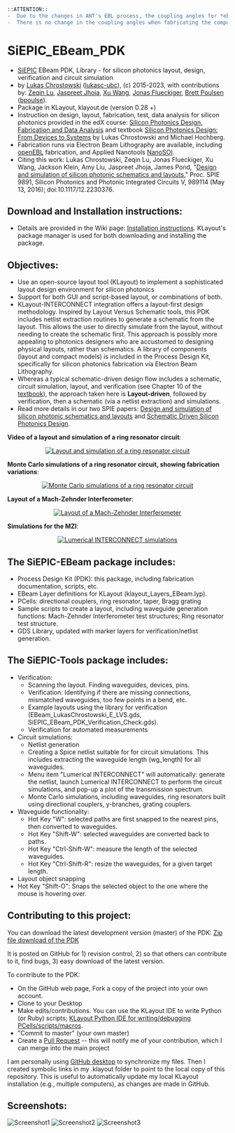 ```diff
::ATTENTION::
-  Due to the changes in ANT's EBL process, the coupling angles for *ebeam_gc_te1550* and *ebeam_gc_tm1550* components may be impacted. 
-  There is no change in the coupling angles when fabricating the components with UW's EBL process. 
```

# SiEPIC_EBeam_PDK

- <a href="www.siepic.ubc.ca">SiEPIC</a> EBeam PDK, Library - for silicon photonics layout, design, verification and circuit simulation
- by <a href="https://ca.linkedin.com/in/chrostowski">Lukas Chrostowski</a> (<a href="http://github.com/lukasc-ubc">lukasc-ubc</a>), (c) 2015-2023, with contributions by: <a href="https://ca.linkedin.com/in/zeqin-lu-13a52394">Zeqin Lu</a>, <a href="https://uk.linkedin.com/in/jaspreet-jhoja-00a56b64">Jaspreet Jhoja</a>, <a href="https://ca.linkedin.com/in/121comeon">Xu Wang</a>, <a href="https://ca.linkedin.com/in/jonas-flückiger-92a4831">Jonas Flueckiger</a>, <a href="https://www.linkedin.com/in/brett-poulsen-7bb7b449">Brett Poulsen</a> (<a href="https://github.com/bpoulse">bpoulse</a>).
- Package in KLayout, klayout.de (version 0.28 +)
- Instruction on design, layout, fabrication, test, data analysis for silicon photonics provided in the edX course: <a href="http://edx.org/course/silicon-photonics-design-fabrication-ubcx-phot1x">Silicon Photonics Design, Fabrication and Data Analysis</a> and textbook <a href="http://www.cambridge.org/ca/academic/subjects/engineering/electronic-optoelectronic-devices-and-nanotechnology/silicon-photonics-design-devices-systems">Silicon Photonics Design: From Devices to Systems</a> by Lukas Chrostowski and Michael Hochberg.
- Fabrication runs via Electron Beam Lithography are available, including <a href="https://www.linkedin.com/pulse/openebl-fabrication-test-passive-silicon-photonic-lukas-chrostowski">openEBL</a> fabrication, and Applied Nanotools <a href="http://www.appliednt.com/nanosoi/">NanoSOI</a>.
- Citing this work:  Lukas Chrostowski, Zeqin Lu, Jonas Flueckiger, Xu Wang, Jackson Klein, Amy Liu, Jaspreet Jhoja, James Pond,
"<a href="http://mina.ubc.ca/ref_design-and-simulation-sili">Design and simulation of silicon photonic schematics and layouts</a>," Proc. SPIE 9891, Silicon Photonics and Photonic Integrated Circuits V, 989114 (May 13, 2016); doi:10.1117/12.2230376.

## Download and Installation instructions:
 - Details are provided in the Wiki page: <a href="https://github.com/siepic/SiEPIC_EBeam_PDK/wiki/Installation-instructions">Installation instructions</a>. KLayout's package manager is used for both downloading and installing the package.

 
## Objectives:
 - Use an open-source layout tool (KLayout) to implement a sophisticated layout design environment for silicon photonics
 - Support for both GUI and script-based layout, or combinations of both.
 - KLayout-INTERCONNECT integration offers a layout-first design methodology. Inspired by Layout Versus Schematic tools, this PDK includes netlist extraction routines to generate a schematic from the layout. This allows the user to directly simulate from the layout, without needing to create the schematic first. This approach is possibly more appealing to photonics designers who are accustomed to designing physical layouts, rather than schematics. A library of components (layout and compact models) is included in the Process Design Kit, specifically for silicon photonics fabrication via Electron Beam Lithography.
 - Whereas a typical schematic-driven design flow includes a schematic, circuit simulation, layout, and verification (see Chapter 10 of the <a href="http://www.cambridge.org/ca/academic/subjects/engineering/electronic-optoelectronic-devices-and-nanotechnology/silicon-photonics-design-devices-systems">textbook</a>), the approach taken here is <b>Layout-driven</b>, followed by verification, then a schematic (via a netlist extraction) and simulations.
 - Read more details in our two SPIE papers: <a href="http://mina.ubc.ca/ref_design-and-simulation-sili">Design and simulation of silicon photonic schematics and layouts</a> and <a href="http://mina.ubc.ca/ref_schematic-driven-silicon-p">Schematic Driven Silicon Photonics Design</a>.


**Video of a layout and simulation of a ring resonator circuit**:

<p align="center">
  <a href="https://www.youtube.com/watch?v=1E47VP6Fod0">
  <img src="http://img.youtube.com/vi/1E47VP6Fod0/0.jpg" alt="Layout and simulation of a ring resonator circuit"/>
  </a>
</p>

**Monte Carlo simulations of a ring resonator circuit, showing fabrication variations**:

<p align="center">
  <a href="https://www.youtube.com/watch?v=gUiBsVRlzPE">
  <img src="http://img.youtube.com/vi/gUiBsVRlzPE/0.jpg" alt="Monte Carlo simulations of a ring resonator circuit"/>
  </a>
</p>

**Layout of a Mach-Zehnder Interferometer**:

<p align="center">
  <a href="http://www.youtube.com/watch?v=FRmkGjVUIH4">
  <img src="http://img.youtube.com/vi/FRmkGjVUIH4/0.jpg" alt="Layout of a Mach-Zehnder Interferometer"/>
  </a>
</p>

**Simulations for the MZI**:

<p align="center">
  <a href="http://www.youtube.com/watch?v=1bVO4bpiO58">
  <img src="http://img.youtube.com/vi/1bVO4bpiO58/0.jpg" alt="Lumerical INTERCONNECT simulations"/>
  </a>
</p>

## The SiEPIC-EBeam package includes:

- Process Design Kit (PDK): this package, including fabrication documentation, scripts, etc.
- EBeam Layer definitions for KLayout (klayout_Layers_EBeam.lyp).
- PCells: directional couplers, ring resonator, taper, Bragg grating
- Sample scripts to create a layout, including waveguide generation functions: Mach-Zehnder Interferometer test structures; Ring resonator test structure.
- GDS Library, updated with marker layers for verification/netlist generation.

## The SiEPIC-Tools package includes:

- Verification: 
  - Scanning the layout. Finding waveguides, devices, pins.  
  - Verification: Identifying if there are missing connections, mismatched waveguides, too few points in a bend, etc. 
  - Example layouts using the library for verification (EBeam_LukasChrostowski_E_LVS.gds, SiEPIC_EBeam_PDK_Verification_Check.gds).
  - Verification for automated measurements
- Circuit simulations:
  - Netlist generation
  - Creating a Spice netlist suitable for for circuit simulations. This includes extracting the waveguide length (wg_length) for all waveguides.
  - Menu item "Lumerical INTERCONNECT" will automatically: generate the netlist, launch Lumerical INTERCONNECT to perform the circuit simulations, and pop-up a plot of the transmission spectrum.
  - Monte Carlo simulations, including waveguides, ring resonators built using directional couplers, y-branches, grating couplers.
- Waveguide functionality: 
  - Hot Key "W": selected paths are first snapped to the nearest pins, then converted to waveguides.
  - Hot Key "Shift-W": selected waveguides are converted back to paths.
  - Hot Key "Ctrl-Shift-W": measure the length of the selected waveguides.
  - Hot Key "Ctrl-Shift-R": resize the waveguides, for a given target length.
- Layout object snapping
- Hot Key "Shift-O": Snaps the selected object to the one where the mouse is hovering over.




## Contributing to this project:

You can download the latest development version (master) of the PDK: <a href="https://github.com/lukasc-ubc/SiEPIC_EBeam_PDK/archive/master.zip">Zip file download of the PDK</a>

It is posted on GitHub for 1) revision control, 2) so that others can contribute to it, find bugs, 3) easy download of the latest version.

To contribute to the PDK:
 - On the GitHub web page, Fork a copy of the project into your own account.
 - Clone to your Desktop
 - Make edits/contributions.  You can use the KLayout IDE to write Python (or Ruby) scripts; <a href = http://www.klayout.de/doc/about/macro_editor.html>KLayout Python IDE for writing/debugging PCells/scripts/macros</a>.
 - "Commit to master" (your own master)
 - Create a <a href="https://help.github.com/articles/using-pull-requests/">Pull Request</a> -- this will notify me of your contribution, which I can merge into the main project

I am personally using <a href="https://desktop.github.com/">GitHub desktop</a> to synchronize my files. Then I created symbolic links in my .klayout folder to point to the local copy of this repository. This is useful to automatically update my local KLayout installation (e.g., multiple computers), as changes are made in GitHub.

## Screenshots:

![Screenshot1](https://s3.amazonaws.com/edx-course-phot1x-chrostowski/PastedGraphic-9.png)
![Screenshot2](https://s3.amazonaws.com/edx-course-phot1x-chrostowski/PastedGraphic-10.png)
![Screenshot3](https://s3.amazonaws.com/edx-course-phot1x-chrostowski/KLayout_INTERCONNECT.png)

